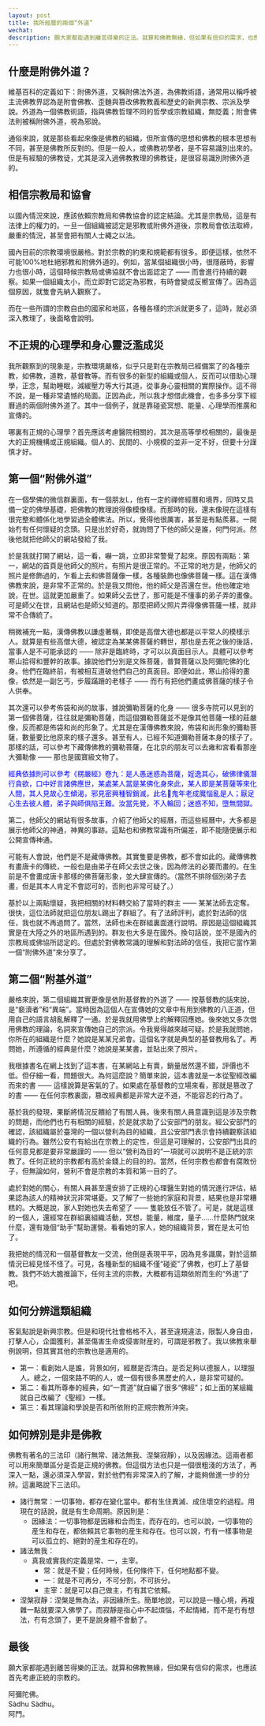 ```yaml
---
layout: post
title: 我所經曆的兩個“外道”
wechat: 
description: 願大家都能遇到離苦得樂的正法。就算和佛教無緣，但如果有信仰的需求，也應該首先考慮正統的宗教的。阿彌陀佛 and 阿門。
---
```


## 什麼是附佛外道？

維基百科的定義如下：附佛外道，又稱附佛法外道，為佛教術語，通常用以稱呼被主流佛教界認為是附會佛教、歪麯與篡改佛教教義和歷史的新興宗教、宗派及學說。外道為一個佛教術語，指與佛教哲理不同的哲學或宗教組織，無貶義；附會佛法則被稱附佛外道，視為邪說。

通俗來說，就是那些看起來像是佛教的組織，但所宣傳的思想和佛教的根本思想有不同，甚至是佛教所反對的。但是一般人，或佛教初學者，是不容易識別出來的。但是有經驗的佛教徒，尤其是深入過佛教教理的佛教徒，是很容易識別附佛外道的。

## 相信宗教局和協會

以國內情況來說，應該依賴宗教局和佛教協會的認定結論。尤其是宗教局，這是有法律上的權力的。一旦一個組織被認定是邪教或附佛外道後，宗教局會依法取締，嚴重的情況，甚至會把有關人士繩之以法。

國內目前的宗教環境很嚴格。對於宗教的約束和規範都有很多。即便這樣，依然不可能100%地杜絕邪教和附佛外道的。例如，當某個組織很小時，很隱蔽時，影響力也很小時，這個時候宗教局或佛協就不會出面認定了 —— 而會進行持續的觀察。如果一個組織太小，而立即對它認定為邪教，有時會變成反嚮宣傳了。因為這個原因，就隻會先納入觀察了。

而在一些所謂的宗教自由的國家和地區，各種各樣的宗派就更多了，這時，就必須深入教理了，後面略會說明。

## 不正規的心理學和身心靈泛濫成災

我所觀察到的現象是，宗教環境嚴格，似乎只是對在宗教局已經備案了的各種宗教，如佛教，道教，基督教等。而有很多的新型的組織或個人，反而可以借助心理學，正念，幫助睡眠，減緩壓力等大行其道，從事身心靈相關的實際操作。這不得不說，是一種非常遺憾的局面。正因為此，所以我才想借此機會，也多多分享下經曆過的兩個附佛外道了。其中一個例子，就是靠碰瓷冥想、能量、心理學而推廣和宣傳的。

哪裏有正規的心理學？首先應該考慮醫院相關的，其次是高等學校相關的，最後是大的正規機構或正規組織。個人的、民間的、小規模的並非一定不好，但要十分謹慎才好。

## 第一個“附佛外道”

在一個學佛的微信群裏面，有一個朋友L，他有一定的禪修經曆和境界，同時又具備一定的佛學基礎，把佛教的教理說得像模像樣。而那時的我，還未像現在這樣有很完整和體係化地學習過全體佛法。所以，覺得他很厲害，甚至是有點羨慕。一開始冇有任何懷疑的念頭。只是出於好奇，就詢問了下他的師父是誰，何門何派。然後他就把他師父的網站發給了我。

於是我就打開了網站，這一看，嚇一跳，立即非常警覺了起來。原因有兩點：第一，網站的首頁是他師父的照片。有照片是很正常的。不正常的地方是，他師父的照片是修飾過的，乍看上去和佛菩薩像一樣，各種裝飾也像佛菩薩一樣。這在漢傳佛教來說，是非常不正常的。於是我又問他，他的師父是否還在世。他也確定地說，在世。這就更加嚴重了。如果師父去世了，那可能是不懂事的弟子弄的畫像。可是師父在世，且網站也是師父知道的。那麼把師父照片弄得像佛菩薩一樣，就非常不合傳統了。

稍微補充一點，漢傳佛教以謙虛著稱，即使是高僧大德也都是以平常人的模樣示人。就算是有些高僧大德，被認定為某某佛菩薩的轉世，那也是去死之後的後話，當事人是不可能承認的 —— 除非是臨終時，才可以以真面目示人。具體可以參考寒山拾得和豐幹的故事。據說他們分別是文殊菩薩，普賢菩薩以及阿彌陀佛的化身。他們在臨終前，有被相互道破他們自己的真面目。即便如此，寒山拾得的畫像，依然是一副乞丐，步履蹣跚的老樣子 —— 而冇有把他們畫成佛菩薩的樣子令人供奉。

其次還可以參考佈袋和尚的故事，據說彌勒菩薩的化身 —— 很多寺院可以見到的第一個佛菩薩，往往就是彌勒菩薩，而這個彌勒菩薩並不是像其他菩薩一樣的莊嚴像，反而都是佈袋和尚的形象了。尤其是在漢傳佛教來說，佈袋和尚形象的彌勒菩薩，數量要比他原來的樣子還多。甚至有人，已經不知道彌勒菩薩本身的樣子了。那樣的話，可以參考下藏傳佛教的彌勒菩薩，在北京的朋友可以去雍和宮看看那座大彌勒像 —— 那也是國寶級文物了。

<span style="color:blue">經典依據則可以參考《楞嚴經》卷九：是人愚迷惑為菩薩，婬逸其心，破佛律儀潛行貪欲，口中好言諸佛應世，某處某人當是某佛化身來此，某人即是某菩薩等來化人間，其人見故心生傾渴，邪見密興種智銷滅，此名𩲓鬼年老成魔惱亂是人；厭足心生去彼人體，弟子與師俱陷王難。汝當先覺，不入輪回；迷惑不知，墮無間獄。

第二，他師父的網站有很多故事，介紹了他師父的經曆，而這些經曆中，大多都是展示他師父的神通，神異的事跡。這點也和佛教常識有所偏差，即不能隨便展示和公開宣傳神通。

可能有人會說，他們是不是藏傳佛教。其實隻要是佛教，都不會如此的。藏傳佛教有畫唐卡的傳統，一般也是由弟子在師父去世之後，因為修法的必要而畫的。在生前是不會畫成唐卡那樣的佛菩薩形象，並大肆宣傳的。（當然不排除個別弟子去畫，但是其本人肯定不會認可的，否則也非常可疑了。）

基於以上兩點懷疑，我把相關的材料轉交給了當時的群主 —— 某某法師去定奪。很快，這位法師就把這位朋友L踢出了群組了。有了法師評判，處於對法師的信任，我也就不再過問了。當然，法師也未在群組裏面進行說明。原因是這個組織其實是在大陸之外的地區所遇到的。群友也大多是在國外。換句話說，並不是國內的宗教局或佛協所認定的。但處於對佛教常識的理解和對法師的信任，我把它當作第一個“附佛外道”來分享了。

## 第二個“附基外道”

嚴格來說，第二個組織其實更像是依附基督教的外道了 —— 按基督教的話來說，是“褻瀆者”和“異端”。當時因為這個人在宣傳她的文章中有用到佛教的八正道，但用自己的語言胡亂解釋了一通。於是我就用佛學上的解釋回應她。後來她又多次借用佛教的理論，名詞來宣傳她自己的宗派。令我覺得越來越可疑。於是我就問她，你所在的組織是什麼？她說是某某兄弟會。這個名字就是典型的基督教用名了。再問她，所遵循的經典是什麼？她說是某某書，並貼出來了照片。

我根據書名在網上找到了這本書，在某網站上有賣，銷量居然還不錯，評價也不低。但仔細一看，問題很大。為何這麼說？簡單來說，這本書就是一本從聖經改編而來的書 —— 這樣說算是客氣的了。如果處在基督教的立場來看，那就是篡改了的書 —— 在任何宗教裏面，篡改經典都是非常大逆不道，不能容忍的行為了。

基於我的發現，果斷將情況反饋給了有關人員。後來有關人員意識到這是涉及宗教的問題，而他們也冇有相關的經驗，於是就求助了公安部門的朋友。經公安部門的確認，該組織屬於臺灣的一個以營利為目的組織，且公安部門表示會持續觀察該組織的行為。雖然公安冇有給出在宗教上的定性，但這是可理解的，公安部門出具的任何意見都是要非常嚴謹的 —— 但以“營利為目的”一項就可以說明不是正統的宗教了。任何正統的宗教都有高於金錢上的目的的。當然，任何宗教也都會有腐敗份子，但無論如何，營利不會是宗教的本質和第一目的了。

處於對她的關心，有關人員甚至還安排了正規的心理醫生對她的情況進行評估，結果認為該人的精神狀況非常堪憂。又了解了一些她的家庭和背景，結果也是非常糟糕的。大概是說，家人對她也失去希望了 —— 隻能放任不管了。可是，就是這樣的一個人，還經常在群組裏組織活動，冥想，能量，維度，量子……什麼熱門就來什麼，還有幾個“助手”幫助運營。看看她的家人，她的組織背景，實在是太可怕了。

我把她的情況和一個基督教友一交流，他倒是表現平平，因為見多識廣，對於這類情況已經見怪不怪了。可見，各種新型的組織不僅“碰瓷”了佛教，也盯上了基督教。我們不妨大膽推論下，任何主流的宗教，大概都有這類依附而生的“外道”了吧。

## 如何分辨這類組織

客氣點說是新興宗教。但是和現代社會格格不入，甚至違規違法，限製人身自由，打擊人心，企圖獲利，甚至傷害生命或侵害財産的，可謂是邪教了。我以佛教來舉例說明，但其實其他的宗教也是適用的。

* 第一：看創始人是誰，背景如何，經曆是否清白。是否足夠以德服人，以理服人。總之，一個來路不明的人，或一個有很多黑歷史的人，是非常可疑的。
* 第二：看其所尊奉的經典，如“一貫道”就自編了很多“佛經”；如上面的某組織就自己改編了《聖經》一樣。
* 第三：看其理論和學說是否和所依附的正規宗教所沖突。

## 如何辨別是非是佛教

佛教有著名的三法印（諸行無常、諸法無我、涅槃寂靜），以及因緣法。這兩者都可以用來簡單區分是否是正規的佛教。但這個方法也只是一個很粗淺的方法了，再深入一點，還必須深入學習，對於他們有非常深入的了解，才能夠做進一步的分辨。這裏略說下三法印。

* 諸行無常：一切事物，都存在變化當中。都有生住異滅、成住壞空的過程。用現在的話說，就是有生命周期。原因則是：
  * 因緣法：一切事物都是因緣和合而生，而存在的。也可以說，一切事物的産生和存在，都依賴其它事物的産生和存在。也可以說，冇有一樣事物是可以孤立的、絕對的産生和存在的。
* 諸法無我：
  * 真我或實我的定義是常、一，主宰。
    * 常：就是不變；任何時候，任何條件下，任何地點都不變。
    * 一：就是不可再分，不可分割，不可拆分。
    * 主宰：就是可以自己做主，冇有其它依賴。
* 涅槃寂靜：涅槃是無為法，非因緣所生。簡單地說，可以說是一種心境，再複雜一點就要深入佛學了。而寂靜是指心中不起煩惱，不起情緒，而不是冇有想法，冇有念頭了，更不是說身體不會動了。

## 最後

願大家都能遇到離苦得樂的正法。就算和佛教無緣，但如果有信仰的需求，也應該首先考慮正統的宗教的。

阿彌陀佛。<br>
Sàdhu Sàdhu。<br>
阿門。

